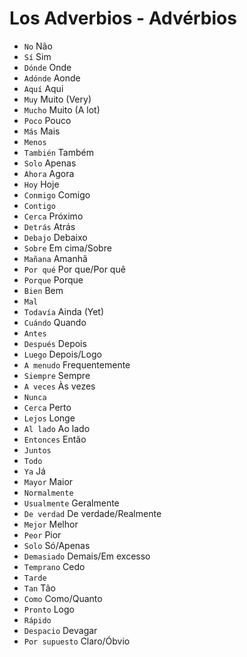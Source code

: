 # Los Adverbios - Advérbios

-   `No` Não
-   `Sí` Sim
-   `Dónde` Onde
-   `Adónde` Aonde
-   `Aquí` Aqui
-   `Muy` Muito (Very)
-   `Mucho` Muito (A lot)
-   `Poco` Pouco
-   `Más` Mais
-   `Menos`
-   `También` Também
-   `Solo` Apenas
-   `Ahora` Agora
-   `Hoy` Hoje
-   `Conmigo` Comigo
-   `Contigo`
-   `Cerca` Próximo
-   `Detrás` Atrás
-   `Debajo` Debaixo
-   `Sobre` Em cima/Sobre
-   `Mañana` Amanhã
-   `Por qué` Por que/Por quê
-   `Porque` Porque
-   `Bien` Bem
-   `Mal`
-   `Todavía` Ainda (Yet)
-   `Cuándo` Quando
-   `Antes`
-   `Después` Depois
-   `Luego` Depois/Logo
-   `A menudo` Frequentemente
-   `Siempre` Sempre
-   `A veces` Às vezes
-   `Nunca`
-   `Cerca` Perto
-   `Lejos` Longe
-   `Al lado` Ao lado
-   `Entonces` Então
-   `Juntos`
-   `Todo`
-   `Ya` Já
-   `Mayor` Maior
-   `Normalmente`
-   `Usualmente` Geralmente
-   `De verdad` De verdade/Realmente
-   `Mejor` Melhor
-   `Peor` Pior
-   `Solo` Só/Apenas
-   `Demasiado` Demais/Em excesso
-   `Temprano` Cedo
-   `Tarde`
-   `Tan` Tão
-   `Como` Como/Quanto
-   `Pronto` Logo
-   `Rápido`
-   `Despacio` Devagar
-   `Por supuesto` Claro/Óbvio
